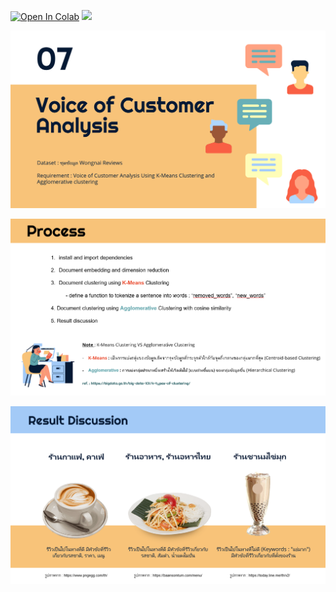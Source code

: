 [![Open In Colab](https://colab.research.google.com/assets/colab-badge.svg)](https://colab.research.google.com/drive/1j-cQRaboL2ZDysIwZXoKXd60bNFnu4Oz?authuser=1#scrollTo=3aNJxg2ATtmK)
![](images/github-small.PNG)

![This is an image](Images/07-1.PNG)

![This is an image](Images/07-2.PNG)

![This is an image](Images/07-3.PNG)
